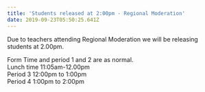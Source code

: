 ```yaml
---
title: 'Students released at 2:00pm - Regional Moderation'
date: 2019-09-23T05:50:25.641Z
---
```

Due to teachers attending Regional Moderation we will be releasing students at 2.00pm.

Form Time and period 1 and 2 are as normal.  
Lunch time 11:05am-12.00pm  
Period 3 12:00pm to 1:00pm  
Period 4 1:00pm to 2:00pm   

